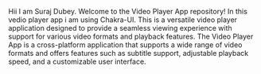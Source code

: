 Hii I am Suraj Dubey. Welcome to the Video Player App repository! In this vedio player app i am using Chakra-UI. This is a versatile video player application designed to provide a seamless viewing experience with support for various video formats and playback features.
The Video Player App is a cross-platform application that supports a wide range of video formats and offers features such as subtitle support, adjustable playback speed, and a customizable user interface.
